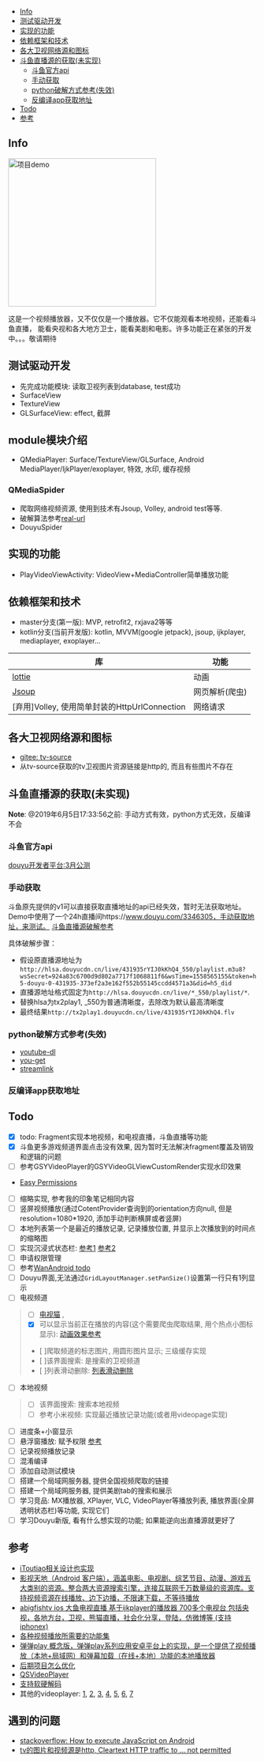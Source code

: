 
<!-- vim-markdown-toc GFM -->

* [Info](#info)
* [测试驱动开发](#测试驱动开发)
* [实现的功能](#实现的功能)
* [依赖框架和技术](#依赖框架和技术)
* [各大卫视网络源和图标](#各大卫视网络源和图标)
* [斗鱼直播源的获取(未实现)](#斗鱼直播源的获取未实现)
    - [斗鱼官方api](#斗鱼官方api)
    - [手动获取](#手动获取)
    - [python破解方式参考(失效)](#python破解方式参考失效)
    - [反编译app获取地址](#反编译app获取地址)
* [Todo](#todo)
* [参考](#参考)

<!-- vim-markdown-toc -->
## Info
<img src="./demo.gif" alt="项目demo" height="300">

这是一个视频播放器，又不仅仅是一个播放器。它不仅能观看本地视频，还能看斗鱼直播， 能看央视和各大地方卫士，能看美剧和电影。许多功能正在紧张的开发中。。。敬请期待

## 测试驱动开发
- 先完成功能模块: 读取卫视列表到database, test成功
- SurfaceView
- TextureView
- GLSurfaceView: effect, 截屏

## module模块介绍
- QMediaPlayer: Surface/TextureView/GLSurface, Android
  MediaPlayer/IjkPlayer/exoplayer, 特效, 水印, 缓存视频

### QMediaSpider
- 爬取网络视频资源, 使用到技术有Jsoup, Volley, android test等等.
- 破解算法参考[real-url](https://github.com/wbt5/real-url)
- DouyuSpider

## 实现的功能
- PlayVideoViewActivity: VideoView+MediaController简单播放功能

## 依赖框架和技术
- master分支(第一版): MVP, retrofit2, rxjava2等等
- kotlin分支(当前开发版): kotlin, MVVM(google jetpack), jsoup, ijkplayer,
  mediaplayer, exoplayer...

| 库 | 功能   |
| ----- | --------- |
| [lottie](https://github.com/airbnb/lottie-android) | 动画 |
| [Jsoup](https://jsoup.org/)  | 网页解析(爬虫)     |
| [弃用]Volley, 使用简单封装的HttpUrlConnection | 网络请求 |

## 各大卫视网络源和图标
- [gitee: tv-source](https://gitee.com/forterli/project/tree/master/mini_program/tv_video/data)
- 从tv-source获取的tv卫视图片资源链接是http的, 而且有些图片不存在

## 斗鱼直播源的获取(未实现)
**Note**: @2019年6月5日17:33:56之前: 手动方式有效，python方式无效，反编译不会

### 斗鱼官方api
[douyu开发者平台:3月公测](https://open.douyu.com/)

### 手动获取
斗鱼原先提供的v1可以直接获取直播地址的api已经失效，暂时无法获取地址。Demo中使用了一个24h直播间https://www.douyu.com/3346305，手动获取地址，来测试。
 [斗鱼直播源破解参考](https://www.52pojie.cn/thread-957638-1-1.html)
 
具体破解步骤：
- 假设原直播源地址为`http://hlsa.douyucdn.cn/live/431935rYIJ0kKhQ4_550/playlist.m3u8?wsSecret=924a83c6700d9d802a7717f1068811f6&wsTime=1558565155&token=h5-douyu-0-431935-373ef2a3e162f552b55145ccdd4571a3&did=h5_did`
- 直播源地址格式固定为`http://hlsa.douyucdn.cn/live/*_550/playlist/*`. 
- 替换hlsa为tx2play1, _550为普通清晰度，去除改为默认最高清晰度
- 最终结果`http://tx2play1.douyucdn.cn/live/431935rYIJ0kKhQ4.flv`

### python破解方式参考(失效)
- [youtube-dl](https://github.com/ytdl-org/youtube-dl/blob/c3bcd206eb031de30179c88ac7acd806a477ceae/youtube_dl/extractor/douyutv.py)
- [you-get](https://github.com/soimort/you-get/blob/0811aed29c528e1f5994c81f126b05afbf146dd2/src/you_get/extractors/douyutv.py)
- [streamlink](https://github.com/streamlink/streamlink/blob/fb6a00c86bbf752b578ea317cdede242a2b4e836/src/streamlink/plugins/douyutv.py)

### 反编译app获取地址


## Todo
- [x] todo: Fragment实现本地视频，和电视直播，斗鱼直播等功能
- [x] 斗鱼更多游戏频道界面点击没有效果, 因为暂时无法解决fragment覆盖及销毁和逻辑的问题
- [ ] 参考GSYVideoPlayer的GSYVideoGLViewCustomRender实现水印效果
- [Easy Permissions](https://github.com/googlesamples/easypermissions)
- [ ] 缩略实现, 参考我的印象笔记相同内容
- [ ] 竖屏视频播放(通过CotentProvider查询到的orientation方向null, 但是resolution=1080*1920, 添加手动判断横屏或者竖屏)
- [ ] 本地列表第一个是最近的播放记录, 记录播放位置, 并显示上次播放到的时间点的缩略图
- [ ] 实现沉浸式状态栏: [参考1](https://www.jianshu.com/p/dc20e98b9a90) [参考2](https://blog.csdn.net/u013647382/article/details/51603141) 
- [ ] 申请权限管理
- [ ] 参考[WanAndroid todo](https://github.com/tainzhi/WanAndroid)
- [ ] Douyu界面,无法通过`GridLayoutManager.setPanSize()`设置第一行只有1列显示
- [ ] 电视频道
> - [ ] [电视猫](https://www.tvmao.com/program/CCTV-CCTV3-w1.html) , 
> - [x] 可以显示当前正在播放的内容(这个需要爬虫爬取结果,
>       用个热点小图标显示):
>       [动画效果参考](https://github.com/ybq/Android-SpinKit)
> - [ ]爬取频道的标志图片, 用圆形图片显示; 三级缓存实现
> - [ ]该界面搜索: 是搜索的卫视频道 
> - [ ]列表滑动删除: [列表滑动删除](https://www.androidhive.info/2017/09/android-recyclerview-swipe-delete-undo-using-itemtouchhelper/?utm_source=recyclerview&utm_medium=site&utm_campaign=refer_article) 
- [ ] 本地视频
> - [ ] 该界面搜索: 搜索本地视频
> - [ ] 参考小米视频: 实现最近播放记录功能(或者用videopage实现)
- [ ] 进度条+小窗显示
- [ ] 悬浮窗播放: 赋予权限 [参考](https://github.com/duqian291902259/Android-FloatWindow) 
- [ ] 记录视频播放记录
- [ ] 混淆编译
- [ ] 添加自动测试模块
- [ ] 搭建一个局域网服务器, 提供全国视频爬取的链接
- [ ] 搭建一个局域网服务器, 提供美剧tab的搜索和展示
- [ ] 学习竞品: MX播放器, XPlayer, VLC, VideoPlayer等播放列表, 播放界面(全屏透明状态栏)等功能, 实现它们
- [ ] 学习Douyu新版, 看有什么想实现的功能; 如果能逆向出直播源就更好了

## 参考

- [iToutiao相关设计也实现](https://github.com/iMeiji/Toutiao)
- [影视天地（Android 客户端），涵盖电影、电视剧、综艺节目、动漫、游戏五大类别的资源。整合两大资源搜索引擎，连接互联网千万数量级的资源库。支持视频资源在线播放、边下边播，不限速下载，不等待播放](https://github.com/123lxw123/VideoWorld_Android)
- [abigfishtv ios 大鱼电视直播 基于ijkplayer的播放器 700多个电视台 包括央视，各地方台，卫视，熊猫直播，社会化分享，登陆，仿微博等 (支持iphonex)](https://github.com/clyhs/ABigFishTV)
- [各种视频播放所需要的功能集](https://github.com/yangchong211/YCVideoPlayer)
- [弹弹play 概念版，弹弹play系列应用安卓平台上的实现，是一个提供了视频播放（本地+局域网）和弹幕加载（在线+本地）功能的本地播放器](https://github.com/xyoye/DanDanPlayForAndroid)
- [后期项目怎么优化](https://github.com/yangchong211/LifeHelper)
- [QSVideoPlayer](https://github.com/tohodog/QSVideoPlayer)
- [支持软硬解码](https://www.jianshu.com/p/93b7f7ec2d04)
- 其他的videoplayer:
  [1](https://github.com/danylovolokh/VideoPlayerManager),
  [2](https://github.com/blizzard-op/VideoPlayerKit),
  [3](https://github.com/macdonst/VideoPlayer),
  [4](https://github.com/ihmpavel/expo-video-player),
  [5](https://github.com/boredream/VideoPlayer),
  [6](https://github.com/Zhaoss/VideoPlayerDemo),
  [7](https://github.com/googlesamples/android-VideoPlayer)


## 遇到的问题
- [stackoverflow: How to execute JavaScript on Android](https://stackoverflow.com/questions/8374016/how-to-execute-javascript-on-android)
- [tv的图片和视频源是http, Cleartext HTTP traffic to ... not permitted](https://www.cnblogs.com/kinglandsoft/p/10481500.html)
